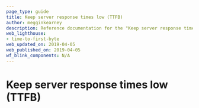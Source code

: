 ```yaml
---
page_type: guide
title: Keep server response times low (TTFB)
author: megginkearney
description: Reference documentation for the "Keep server response times low (TTFB)" Lighthouse audit.
web_lighthouse:
- time-to-first-byte
web_updated_on: 2019-04-05
web_published_on: 2019-04-05
wf_blink_components: N/A
---
```


# Keep server response times low (TTFB)